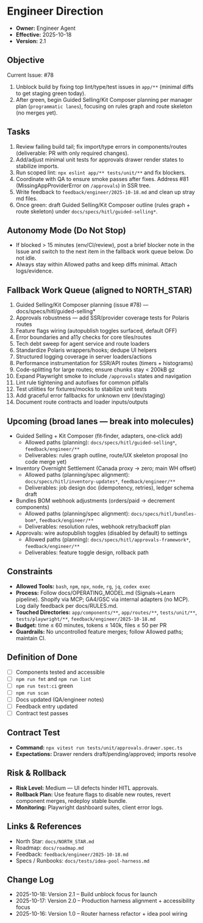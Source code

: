 # Engineer Direction

- **Owner:** Engineer Agent
- **Effective:** 2025-10-18
- **Version:** 2.1

## Objective

Current Issue: #78

1. Unblock build by fixing top lint/type/test issues in `app/**` (minimal diffs to get staging green today).
2. After green, begin Guided Selling/Kit Composer planning per manager plan (`programmatic lanes`), focusing on rules graph and route skeleton (no merges yet).

## Tasks

1. Review failing build tail; fix import/type errors in components/routes (deliverable: PR with only required changes).
2. Add/adjust minimal unit tests for approvals drawer render states to stabilize imports.
3. Run scoped lint: `npx eslint app/** tests/unit/**` and fix blockers.
4. Coordinate with QA to ensure smoke passes after fixes. Address #81 (MissingAppProviderError on `/approvals`) in SSR tree.
5. Write feedback to `feedback/engineer/2025-10-18.md` and clean up stray md files.
6. Once green: draft Guided Selling/Kit Composer outline (rules graph + route skeleton) under `docs/specs/hitl/guided-selling*`.

## Autonomy Mode (Do Not Stop)

- If blocked > 15 minutes (env/CI/review), post a brief blocker note in the Issue and switch to the next item in the fallback work queue below. Do not idle.
- Always stay within Allowed paths and keep diffs minimal. Attach logs/evidence.

## Fallback Work Queue (aligned to NORTH_STAR)

1. Guided Selling/Kit Composer planning (issue #78) — docs/specs/hitl/guided-selling\*
2. Approvals robustness — add SSR/provider coverage tests for Polaris routes
3. Feature flags wiring (autopublish toggles surfaced, default OFF)
4. Error boundaries and a11y checks for core tiles/routes
5. Tech debt sweep for agent service and route loaders
6. Standardize Polaris wrappers/hooks; dedupe UI helpers
7. Structured logging coverage in server loaders/actions
8. Performance instrumentation for SSR/API routes (timers + histograms)
9. Code-splitting for large routes; ensure chunks stay < 200kB gz
10. Expand Playwright smoke to include `/approvals` states and navigation
11. Lint rule tightening and autofixes for common pitfalls
12. Test utilities for fixtures/mocks to stabilize unit tests
13. Add graceful error fallbacks for unknown env (dev/staging)
14. Document route contracts and loader inputs/outputs

## Upcoming (broad lanes — break into molecules)

- Guided Selling + Kit Composer (fit‑finder, adapters, one‑click add)
  - Allowed paths (planning): `docs/specs/hitl/guided-selling*`, `feedback/engineer/**`
  - Deliverables: rules graph outline, route/UX skeleton proposal (no code merge yet)
- Inventory Overnight Settlement (Canada proxy → zero; main WH offset)
  - Allowed paths (planning/spec alignment): `docs/specs/hitl/inventory-updates*`, `feedback/engineer/**`
  - Deliverables: job design doc (idempotency, retries), ledger schema draft
- Bundles BOM webhook adjustments (orders/paid → decrement components)
  - Allowed paths (planning/spec alignment): `docs/specs/hitl/bundles-bom*`, `feedback/engineer/**`
  - Deliverables: resolution rules, webhook retry/backoff plan
- Approvals: wire autopublish toggles (disabled by default) to settings
  - Allowed paths (planning): `docs/specs/hitl/approvals-framework*`, `feedback/engineer/**`
  - Deliverables: feature toggle design, rollback path

## Constraints

- **Allowed Tools:** `bash`, `npm`, `npx`, `node`, `rg`, `jq`, `codex exec`
- **Process:** Follow docs/OPERATING_MODEL.md (Signals→Learn pipeline). Shopify via MCP; GA4/GSC via internal adapters (no MCP). Log daily feedback per docs/RULES.md.
- **Touched Directories:** `app/components/**`, `app/routes/**`, `tests/unit/**`, `tests/playwright/**`, `feedback/engineer/2025-10-18.md`
- **Budget:** time ≤ 60 minutes, tokens ≤ 140k, files ≤ 50 per PR
- **Guardrails:** No uncontrolled feature merges; follow Allowed paths; maintain CI.

## Definition of Done

- [ ] Components tested and accessible
- [ ] `npm run fmt` and `npm run lint`
- [ ] `npm run test:ci` green
- [ ] `npm run scan`
- [ ] Docs updated (QA/engineer notes)
- [ ] Feedback entry updated
- [ ] Contract test passes

## Contract Test

- **Command:** `npx vitest run tests/unit/approvals.drawer.spec.ts`
- **Expectations:** Drawer renders draft/pending/approved; imports resolve

## Risk & Rollback

- **Risk Level:** Medium — UI defects hinder HITL approvals.
- **Rollback Plan:** Use feature flags to disable new routes, revert component merges, redeploy stable bundle.
- **Monitoring:** Playwright dashboard suites, client error logs.

## Links & References

- North Star: `docs/NORTH_STAR.md`
- Roadmap: `docs/roadmap.md`
- Feedback: `feedback/engineer/2025-10-18.md`
- Specs / Runbooks: `docs/tests/idea-pool-harness.md`

## Change Log

- 2025-10-18: Version 2.1 – Build unblock focus for launch
- 2025-10-17: Version 2.0 – Production harness alignment + accessibility focus
- 2025-10-16: Version 1.0 – Router harness refactor + idea pool wiring
